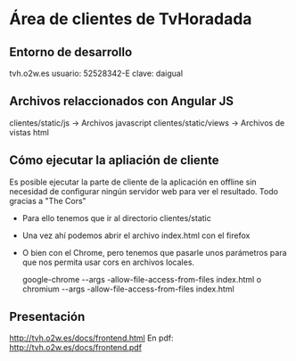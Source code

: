 Área de clientes de TvHoradada
==============

Entorno de desarrollo
--------------
tvh.o2w.es
usuario: 52528342-E
clave: daigual


Archivos relaccionados con Angular JS
--------------
clientes/static/js -> Archivos javascript
clientes/static/views -> Archivos de vistas html



Cómo ejecutar la apliación de cliente
--------------

Es posible ejecutar la parte de cliente de la aplicación en offline sin necesidad de configurar ningún servidor web para ver el resultado. Todo gracias a "The Cors"

* Para ello tenemos que ir al directorio clientes/static
* Una vez ahí podemos abrir el archivo index.html con el firefox
* O bien con el Chrome, pero tenemos que pasarle unos parámetros para que nos permita usar cors en archivos locales.


  google-chrome --args -allow-file-access-from-files index.html
  o
  chromium --args -allow-file-access-from-files index.html



Presentación
------------
http://tvh.o2w.es/docs/frontend.html
En pdf: http://tvh.o2w.es/docs/frontend.pdf
